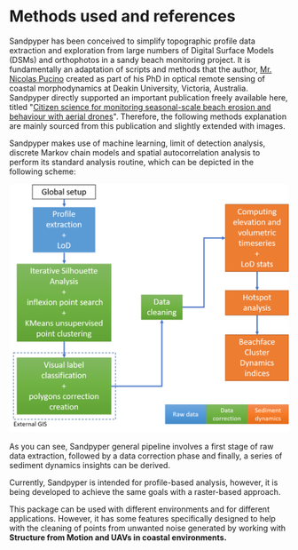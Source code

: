 # Methods used and references

Sandpyper has been conceived to simplify topographic profile data extraction and exploration from large numbers of Digital Surface Models (DSMs) and orthophotos in a sandy beach monitoring project. It is fundamentally an adaptation of scripts and methods that the author, [Mr. Nicolas Pucino](https://www.researchgate.net/profile/Nicolas-Pucino) created as part of his PhD in optical remote sensing of coastal morphodynamics at Deakin University, Victoria, Australia. Sandpyper directly supported an important publication freely available here, titled "[Citizen science for monitoring seasonal-scale beach erosion and behaviour with aerial drones](https://www.nature.com/articles/s41598-021-83477-6#Abs1)". Therefore, the following methods explanation are mainly sourced from this publication and slightly extended with images.
<br>

Sandpyper makes use of machine learning,  limit of detection analysis, discrete Markov chain models and spatial autocorrelation analysis to perform its standard analysis routine, which can be depicted in the following scheme:

![math](images/sandpyper_scheme.png)

As you can see, Sandpyper general pipeline involves a first stage of raw data extraction, followed by a data correction phase and finally, a series of sediment dynamics insights can be derived. <br>

Currently, Sandpyper is intended for profile-based analysis, however, it is being developed to achieve the same goals with a raster-based approach.

This package can be used with different environments and for different applications. However, it has some features specifically designed to help with the cleaning of points from unwanted noise generated by working with __Structure from Motion and UAVs in coastal environments.__
